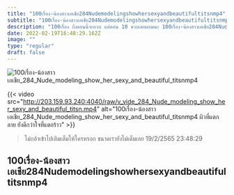 ```yaml
---
title: "100เรื่อง-น้องสาวเอเชีย284Nudemodelingshowhersexyandbeautifultitsnmp4"
subtitle: "100เรื่อง-น้องสาวเอเชีย284Nudemodelingshowhersexyandbeautifultitsnmp4 ไม่เคยผ่านมือใคร ส่วนใหญ่ผ่านแต่มีดหมอ"
description: "100เรื่อง ถึงตอนนี้จะอวบ แต่ตอน 10 ขวบเคยผอมนะ 100เรื่อง-น้องสาวเอเชีย284Nudemodelingshowhersexyandbeautifultitsnmp4 19/2/2565 23:48:29"
date: 2022-02-19T16:48:29.162Z
image: ""
type: "regular"
draft: false
---
```


![100เรื่อง-น้องสาวเอเชีย_284_Nude_modeling_show_her_sexy_and_beautiful_titsnmp4](http://203.159.93.240:4040/raw/v_vide_284_Nude_modeling_show_her_sexy_and_beautiful_titsn.jpg)

{{< video src="http://203.159.93.240:4040/raw/v_vide_284_Nude_modeling_show_her_sexy_and_beautiful_titsn.mp4" alt="100เรื่อง-น้องสาวเอเชีย_284_Nude_modeling_show_her_sexy_and_beautiful_titsnmp4 ผิวที่แตกลาย ยังดีกว่าใจที่แตกร้าว" >}}


> ไม่กล้าเข้าไปเติมเต็มให้ใครหรอก ขนาดเรายังไม่เต็มเลย 19/2/2565 23:48:29

## 100เรื่อง-น้องสาวเอเชีย284Nudemodelingshowhersexyandbeautifultitsnmp4
